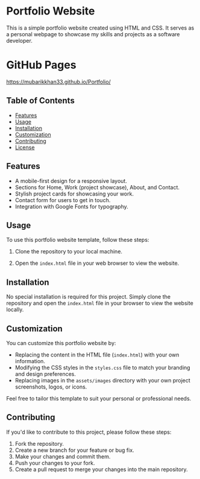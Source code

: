 # Portfolio Website

This is a simple portfolio website created using HTML and CSS. It serves as a personal webpage to showcase my skills and projects as a software developer.

# GitHub Pages

https://mubarikkhan33.github.io/Portfolio/

## Table of Contents

- [Features](#features)
- [Usage](#usage)
- [Installation](#installation)
- [Customization](#customization)
- [Contributing](#contributing)
- [License](#license)

## Features

- A mobile-first design for a responsive layout.
- Sections for Home, Work (project showcase), About, and Contact.
- Stylish project cards for showcasing your work.
- Contact form for users to get in touch.
- Integration with Google Fonts for typography.

## Usage

To use this portfolio website template, follow these steps:

1. Clone the repository to your local machine.

2. Open the `index.html` file in your web browser to view the website.

## Installation

No special installation is required for this project. Simply clone the repository and open the `index.html` file in your browser to view the website locally.

## Customization

You can customize this portfolio website by:

- Replacing the content in the HTML file (`index.html`) with your own information.
- Modifying the CSS styles in the `styles.css` file to match your branding and design preferences.
- Replacing images in the `assets/images` directory with your own project screenshots, logos, or icons.

Feel free to tailor this template to suit your personal or professional needs.

## Contributing

If you'd like to contribute to this project, please follow these steps:

1. Fork the repository.
2. Create a new branch for your feature or bug fix.
3. Make your changes and commit them.
4. Push your changes to your fork.
5. Create a pull request to merge your changes into the main repository.
